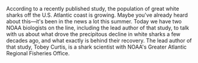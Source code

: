 According to a recently published study, the population of great white sharks off the U.S. Atlantic coast is growing. Maybe you've already heard about this—it's been in the news a lot this summer.
Today we have two NOAA biologists on the line, including the lead author of that study, to talk with us about what drove the precipitous decline in white sharks a few decades ago, and what exactly is behind their recovery.
The lead author of that study, Tobey Curtis, is a shark scientist with NOAA's Greater Atlantic Regional Fisheries Office. 